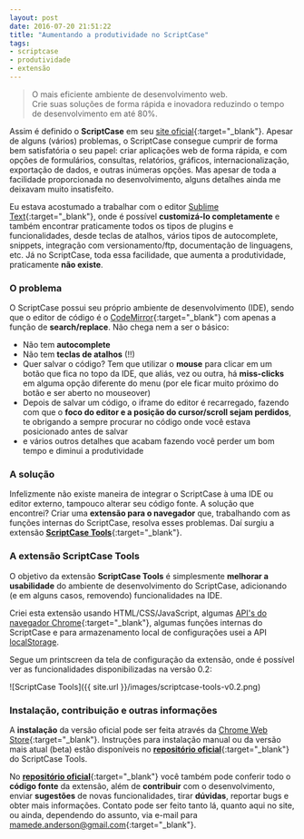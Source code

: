 ```yaml
---
layout: post
date: 2016-07-20 21:51:22
title: "Aumentando a produtividade no ScriptCase"
tags:
- scriptcase
- produtividade
- extensão
---
```


> O mais eficiente ambiente de desenvolvimento web.  
> Crie suas soluções de forma rápida e inovadora reduzindo o tempo de desenvolvimento em até 80%.

Assim é definido o **ScriptCase** em seu [site oficial](http://www.scriptcase.com.br/){:target="_blank"}. Apesar de alguns (vários) problemas, o ScriptCase consegue cumprir de forma bem satisfatória o seu papel: criar aplicações web de forma rápida, e com opções de formulários, consultas, relatórios, gráficos, internacionalização, exportação de dados, e outras inúmeras opções. Mas apesar de toda a facilidade proporcionada no desenvolvimento, alguns detalhes ainda me deixavam muito insatisfeito.

Eu estava acostumado a trabalhar com o editor [Sublime Text](https://www.sublimetext.com/){:target="_blank"}, onde é possível **customizá-lo completamente** e também encontrar praticamente todos os tipos de plugins e funcionalidades, desde teclas de atalhos, vários tipos de autocomplete, snippets, integração com versionamento/ftp, documentação de linguagens, etc. Já no ScriptCase, toda essa facilidade, que aumenta a produtividade, praticamente **não existe**.

### O problema

O ScriptCase possui seu próprio ambiente de desenvolvimento (IDE), sendo que o editor de código é o [CodeMirror](https://codemirror.net/){:target="_blank"} com apenas a função de **search/replace**. Não chega nem a ser o básico:

* Não tem **autocomplete**
* Não tem **teclas de atalhos** (!!)
* Quer salvar o código? Tem que utilizar o **mouse** para clicar em um botão que fica no topo da IDE, que aliás, vez ou outra, há **miss-clicks** em alguma opção diferente do menu (por ele ficar muito próximo do botão e ser aberto no mouseover)
* Depois de salvar um código, o iframe do editor é recarregado, fazendo com que o **foco do editor e a posição do cursor/scroll sejam perdidos**, te obrigando a sempre procurar no código onde você estava posicionado antes de salvar
* e vários outros detalhes que acabam fazendo você perder um bom tempo e diminui a produtividade

### A solução

Infelizmente não existe maneira de integrar o ScriptCase à uma IDE ou editor externo, tampouco alterar seu código fonte. A solução que encontrei? Criar uma **extensão para o navegador** que, trabalhando com as funções internas do ScriptCase, resolva esses problemas. Daí surgiu a extensão [**ScriptCase Tools**](https://goo.gl/i4LtVl){:target="_blank"}.

### A extensão ScriptCase Tools

O objetivo da extensão **ScriptCase Tools** é simplesmente **melhorar a usabilidade** do ambiente de desenvolvimento do ScriptCase, adicionando (e em alguns casos, removendo) funcionalidades na IDE.

Criei esta extensão usando HTML/CSS/JavaScript, algumas [API's do navegador Chrome](https://developer.chrome.com/extensions/api_index){:target="_blank"}, algumas funções internas do ScriptCase e para armazenamento local de configurações usei a API [localStorage](https://developer.mozilla.org/pt-BR/docs/Web/API/Window/Window.localStorage).

Segue um printscreen da tela de configuração da extensão, onde é possível ver as funcionalidades disponibilizadas na versão 0.2:

![ScriptCase Tools]({{ site.url }}/images/scriptcase-tools-v0.2.png)

### Instalação, contribuição e outras informações

A **instalação** da versão oficial pode ser feita através da [Chrome Web Store](https://goo.gl/i4LtVl){:target="_blank"}. Instruções para instalação manual ou da versão mais atual (beta) estão disponíveis no [**repositório oficial**](github.com/AndersonMamede/scriptcase-tools){:target="_blank"} do ScriptCase Tools.

No [**repositório oficial**](github.com/AndersonMamede/scriptcase-tools){:target="_blank"} você também pode conferir todo o **código fonte** da extensão, além de **contribuir** com o desenvolvimento, enviar **sugestões** de novas funcionalidades, tirar **dúvidas**, reportar bugs e obter mais informações. Contato pode ser feito tanto lá, quanto aqui no site, ou ainda, dependendo do assunto, via e-mail para [mamede.anderson@gmail.com](mailto:mamede.anderson@gmail.com){:target="_blank"}.


